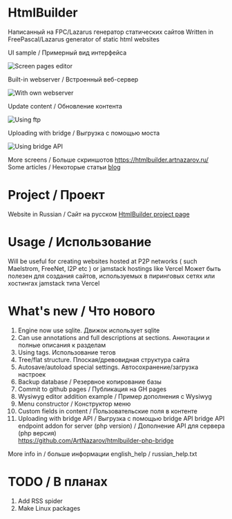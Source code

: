 HtmlBuilder
===========
Написанный на FPC/Lazarus генератор статических сайтов
Written in FreePascal/Lazarus generator of static html websites

UI sample / Примерный вид интерфейса

![Screen pages editor](https://htmlbuilder.artnazarov.ru/laz1.png)

Built-in webserver / Встроенный веб-сервер

![With own webserver](https://www.dropbox.com/s/m9d4ccf2gynwvaq/web_server.png?raw=1)

Update content / Обновление контента

![Using ftp](https://www.dropbox.com/s/8a23veig21gqcei/ftp_updater.png?raw=1)

Uploading with bridge / Выгрузка с помощью моста

![Using bridge API](https://uc4e20496e990c75989d989e407d.dl.dropboxusercontent.com/cd/0/inline/B_oACTH6VF3jqJnMhHSSs3kx3zjXQ-Bv28dddYnSM_-mu5NazoIpp5d_KyVDkzB9AdqPjOhEvWaKYj6yPJWoc8ODpjLzfbzjSKufxzUjJ_OUuklNZA8USWXxGRfBfYT-oJDCnN6f_okk4Zr75yKEf0TFvEOw140y42_4dPF6cuZPwg/file#)

More screens / Больше скриншотов https://htmlbuilder.artnazarov.ru/
Some articles / Некоторые статьи [blog](http://nazarow.ru/section_htmlbuilder.html)

Project / Проект
================
Website in Russian / Сайт на русском 
[HtmlBuilder project page](https://htmlbuilder.artnazarov.ru)


Usage / Использование
================
Will be useful for creating websites hosted at P2P networks 
( such Maelstrom, FreeNet, I2P etc ) or jamstack hostings
like Vercel
Может быть полезен для создания сайтов, используемых
в пиринговых сетях или хостингах jamstack типа Vercel


What's new / Что нового
================
1. Engine now use sqlite. Движок использует sqlite
2. Can use annotations and full descriptions at sections.
Аннотации и полные описания к разделам
3. Using tags. Использование тегов
4. Tree/flat structure. Плоская/древовидная структура сайта
5. Autosave/autoload special settings. Автосохранение/загрузка настроек
6. Backup database / Резервное копирование базы
7. Commit to github pages / Публикация на GH pages
8. Wysiwyg editor addition example / Пример дополнения с Wysiwyg
9. Menu constructor / Конструктор меню
10. Custom fields in content / Пользовательские поля в контенте
11. Uploading with bridge API / Выгрузка с помощью bridge API
bridge API endpoint addon for server (php version) / Дополнение API для сервера (php версия)    
https://github.com/ArtNazarov/htmlbuilder-php-bridge


More info in / больше информации english_help / russian_help.txt 


TODO / В планах
=================
1. Add RSS spider
2. Make Linux packages
